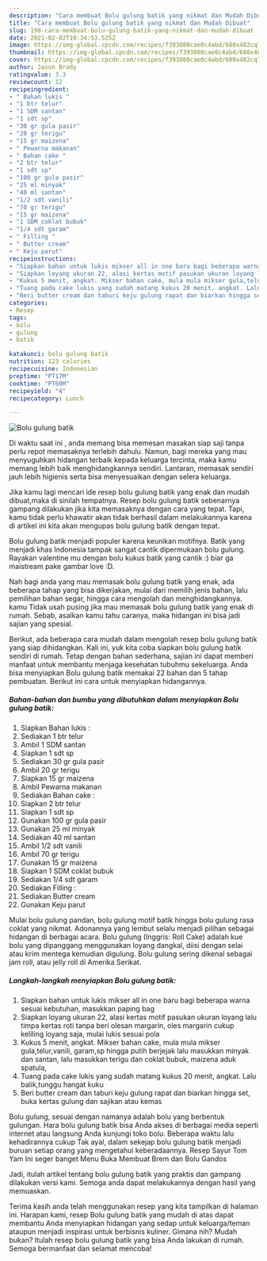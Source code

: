 ```yaml
---
description: "Cara membuat Bolu gulung batik yang nikmat dan Mudah Dibuat"
title: "Cara membuat Bolu gulung batik yang nikmat dan Mudah Dibuat"
slug: 198-cara-membuat-bolu-gulung-batik-yang-nikmat-dan-mudah-dibuat
date: 2021-02-02T10:34:53.525Z
image: https://img-global.cpcdn.com/recipes/f393080cae0c4abd/680x482cq70/bolu-gulung-batik-foto-resep-utama.jpg
thumbnail: https://img-global.cpcdn.com/recipes/f393080cae0c4abd/680x482cq70/bolu-gulung-batik-foto-resep-utama.jpg
cover: https://img-global.cpcdn.com/recipes/f393080cae0c4abd/680x482cq70/bolu-gulung-batik-foto-resep-utama.jpg
author: Jason Brady
ratingvalue: 3.3
reviewcount: 12
recipeingredient:
- " Bahan lukis "
- "1 btr telur"
- "1 SDM santan"
- "1 sdt sp"
- "30 gr gula pasir"
- "20 gr terigu"
- "15 gr maizena"
- " Pewarna makanan"
- " Bahan cake "
- "2 btr telur"
- "1 sdt sp"
- "100 gr gula pasir"
- "25 ml minyak"
- "40 ml santan"
- "1/2 sdt vanili"
- "70 gr terigu"
- "15 gr maizena"
- "1 SDM coklat bubuk"
- "1/4 sdt garam"
- " Filling "
- " Butter cream"
- " Keju parut"
recipeinstructions:
- "Siapkan bahan untuk lukis mikser all in one baru bagi beberapa warna sesuai kebutuhan, masukkan paping bag"
- "Siapkan loyang ukuran 22, alasi kertas motif pasukan ukuran loyang lalu timpa kertas roti tanpa beri olesan margarin, oles margarin cukup keliling loyang saja, mulai lukis sesuai pola"
- "Kukus 5 menit, angkat. Mikser bahan cake, mula mula mikser gula,telur,vanili, garam,sp hingga putih berjejak lalu masukkan minyak dan santan, lalu masukkan terigu dan coklat bubuk, maizena aduk spatula,"
- "Tuang pada cake lukis yang sudah matang kukus 20 menit, angkat. Lalu balik,tunggu hangat kuku"
- "Beri butter cream dan taburi keju gulung rapat dan biarkan hingga set, buka kertas gulung dan sajikan atau kemas"
categories:
- Resep
tags:
- bolu
- gulung
- batik

katakunci: bolu gulung batik 
nutrition: 123 calories
recipecuisine: Indonesian
preptime: "PT17M"
cooktime: "PT60M"
recipeyield: "4"
recipecategory: Lunch

---
```



![Bolu gulung batik](https://img-global.cpcdn.com/recipes/f393080cae0c4abd/680x482cq70/bolu-gulung-batik-foto-resep-utama.jpg)

Di waktu  saat ini , anda memang bisa memesan masakan siap saji tanpa perlu repot memasaknya terlebih dahulu. Namun, bagi mereka yang mau menyuguhkan hidangan terbaik kepada keluarga tercinta, maka kamu memang lebih baik menghidangkannya sendiri. Lantaran, memasak sendiri jauh lebih higienis serta bisa menyesuaikan dengan selera keluarga.

Jika kamu lagi mencari ide resep bolu gulung batik yang enak dan mudah dibuat,maka di sinilah tempatnya. Resep bolu gulung batik  sebenarnya gampang dilakukan jika kita memasaknya dengan cara yang tepat. Tapi, kamu tidak perlu khawatir akan tidak berhasil dalam melakukannya 
karena di artikel ini kita akan mengupas bolu gulung batik dengan tepat.  

Bolu gulung batik menjadi populer karena keunikan motifnya. Batik yang menjadi khas Indonesia tampak sangat cantik dipermukaan bolu gulung. Rayakan valentine mu dengan bolu kukus batik yang cantik :) biar ga maistream pake gambar love :D.

Nah bagi anda yang mau memasak bolu gulung batik yang enak, ada beberapa tahap yang bisa dikerjakan, mulai dari memilih jenis bahan, lalu pemilihan bahan segar, hingga cara mengolah dan menghidangkannya. kamu Tidak usah pusing jika mau memasak bolu gulung batik yang enak di rumah. Sebab, asalkan kamu  tahu caranya, maka hidangan ini bisa jadi sajian yang spesial.

Berikut, ada beberapa cara mudah dalam mengolah resep bolu gulung batik yang siap dihidangkan. Kali ini, yuk kita coba siapkan bolu gulung batik sendiri di rumah. Tetap dengan bahan sederhana, sajian ini dapat memberi manfaat untuk membantu menjaga kesehatan tubuhmu sekeluarga. Anda bisa menyiapkan Bolu gulung batik memakai 22 bahan dan 5 tahap pembuatan. Berikut ini cara untuk menyiapkan hidangannya.

<!--inarticleads1-->

##### Bahan-bahan dan bumbu yang dibutuhkan dalam menyiapkan Bolu gulung batik:

1. Siapkan  Bahan lukis :
1. Sediakan 1 btr telur
1. Ambil 1 SDM santan
1. Siapkan 1 sdt sp
1. Sediakan 30 gr gula pasir
1. Ambil 20 gr terigu
1. Siapkan 15 gr maizena
1. Ambil  Pewarna makanan
1. Sediakan  Bahan cake :
1. Siapkan 2 btr telur
1. Siapkan 1 sdt sp
1. Gunakan 100 gr gula pasir
1. Gunakan 25 ml minyak
1. Sediakan 40 ml santan
1. Ambil 1/2 sdt vanili
1. Ambil 70 gr terigu
1. Gunakan 15 gr maizena
1. Siapkan 1 SDM coklat bubuk
1. Sediakan 1/4 sdt garam
1. Sediakan  Filling :
1. Sediakan  Butter cream
1. Gunakan  Keju parut


Mulai bolu gulung pandan, bolu gulung motif batik hingga bolu gulung rasa coklat yang nikmat. Adonannya yang lembut selalu menjadi pilihan sebagai hidangan di berbagai acara. Bolu gulung (Inggris: Roll Cake) adalah kue bolu yang dipanggang menggunakan loyang dangkal, diisi dengan selai atau krim mentega kemudian digulung. Bolu gulung sering dikenal sebagai jam roll, atau jelly roll di Amerika Serikat. 

<!--inarticleads2-->

##### Langkah-langkah menyiapkan Bolu gulung batik:

1. Siapkan bahan untuk lukis mikser all in one baru bagi beberapa warna sesuai kebutuhan, masukkan paping bag
1. Siapkan loyang ukuran 22, alasi kertas motif pasukan ukuran loyang lalu timpa kertas roti tanpa beri olesan margarin, oles margarin cukup keliling loyang saja, mulai lukis sesuai pola
1. Kukus 5 menit, angkat. Mikser bahan cake, mula mula mikser gula,telur,vanili, garam,sp hingga putih berjejak lalu masukkan minyak dan santan, lalu masukkan terigu dan coklat bubuk, maizena aduk spatula,
1. Tuang pada cake lukis yang sudah matang kukus 20 menit, angkat. Lalu balik,tunggu hangat kuku
1. Beri butter cream dan taburi keju gulung rapat dan biarkan hingga set, buka kertas gulung dan sajikan atau kemas


Bolu gulung, sesuai dengan namanya adalah bolu yang berbentuk gulungan. Hara bolu gulung batik bisa Anda akses di berbagai media seperti internet atau langsung Anda kunjungi toko bolu. Beberapa waktu lalu kehadirannya cukup Tak ayal, dalam sekejap bolu gulung batik menjadi buruan setiap orang yang mengetahui keberadaannya. Resep Sayur Tom Yam Ini seger banget Menu Buka Membuat Brem dan Bolu Gandos 

Jadi, itulah artikel tentang  bolu gulung batik  yang praktis dan gampang dilakukan versi kami. Semoga anda dapat melakukannya dengan hasil yang memuaskan. 

Terima kasih anda telah menggunakan resep yang kita tampilkan di halaman ini. Harapan kami, resep  Bolu gulung batik yang mudah di atas dapat membantu Anda menyiapkan hidangan yang sedap untuk keluarga/teman ataupun menjadi inspirasi untuk berbisnis kuliner. Gimana nih? Mudah bukan? Itulah resep bolu gulung batik yang bisa Anda lakukan di rumah. Semoga bermanfaat dan selamat mencoba!

